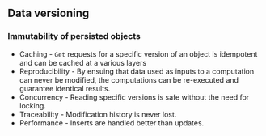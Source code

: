 ## Data versioning

### Immutability of persisted objects

- Caching - `Get` requests for a specific version of an object is idempotent and can be cached at a various layers
- Reproducibility - By ensuing that data used as inputs to a computation can never be modified, the computations can be re-executed and guarantee identical results.
- Concurrency - Reading specific versions is safe without the need for locking. 
- Traceability - Modification history is never lost.
- Performance - Inserts are handled better than updates.



